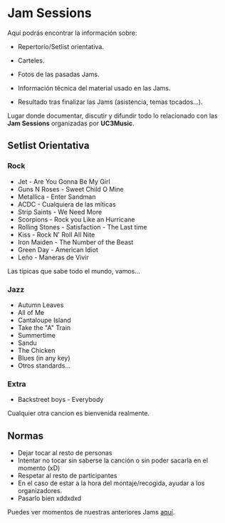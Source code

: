 # Jam Sessions
Aquí podrás encontrar la información sobre:

- Repertorio/Setlist orientativa.

- Carteles.

- Fotos de las pasadas Jams.

- Información técnica del material usado en las Jams.

- Resultado tras finalizar las Jams (asistencia, temas tocados...).

Lugar donde documentar, discutir y difundir todo lo relacionado con las **Jam Sessions** organizadas por **UC3Music**.

## Setlist Orientativa

### Rock
- Jet - Are You Gonna Be My Girl
- Guns N Roses - Sweet Child O Mine
- Metallica - Enter Sandman
- ACDC - Cualquiera de las míticas
- Strip Saints - We Need More
- Scorpions - Rock you Like an Hurricane
- Rolling Stones - Satisfaction - The Last time
- Kiss - Rock N' Roll All Nite
- Iron Maiden - The Number of the Beast
- Green Day - American Idiot
- Leño - Maneras de Vivir

Las típicas que sabe todo el mundo, vamos...

### Jazz
- Autumn Leaves
- All of Me
- Cantaloupe Island
- Take the "A" Train
- Summertime 
- Sandu
- The Chicken
- Blues (in any key)
- Otros standards...

### Extra
- Backstreet boys - Everybody


Cualquier otra cancion es bienvenida realmente.


## Normas
- Dejar tocar al resto de personas
- Intentar no tocar sin saberse la canción o sin poder sacarla en el momento (xD)
- Respetar al resto de participantes
- En el caso de estar a la hora del montaje/recogida, ayudar a los organizadores.
- Pasarlo bien xddxdxd



Puedes ver momentos de nuestras anteriores Jams [aquí](https://www.youtube.com/playlist?list=PLlS9yS3Y_XMZbSSsXX0bzaJ5OOofXSwT6).

